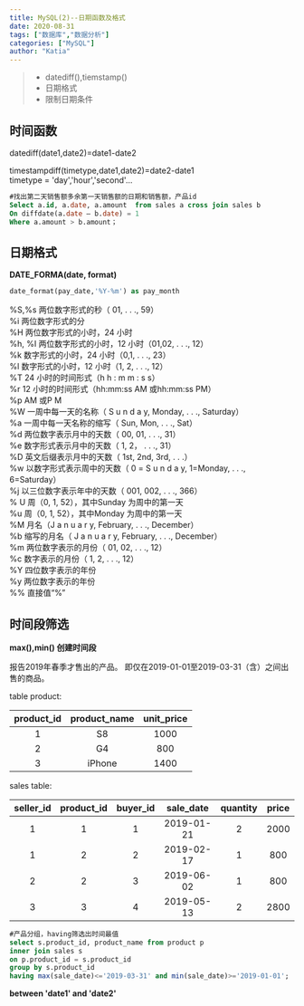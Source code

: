 ```yaml
---
title: MySQL(2)--日期函数及格式
date: 2020-08-31
tags: ["数据库","数据分析"]
categories: ["MySQL"]
author: "Katia"
---
```


> * datediff(),tiemstamp()
> * 日期格式
> * 限制日期条件

<!--more-->

## 时间函数
datediff(date1,date2)=date1-date2

timestampdiff(timetype,date1,date2)=date2-date1  
timetype = 'day','hour','second'...

```sql
#找出第二天销售额多余第一天销售额的日期和销售额，产品id
Select a.id, a.date, a.amount  from sales a cross join sales b
On diffdate(a.date – b.date) = 1
Where a.amount > b.amount；
```


## 日期格式

**DATE_FORMA(date, format)**

```sql
date_format(pay_date,'%Y-%m') as pay_month
```

%S,%s 两位数字形式的秒（ 01, . . ., 59）  
%i 两位数字形式的分  
%H 两位数字形式的小时，24 小时  
%h, %I 两位数字形式的小时，12 小时（01,02, . . ., 12）  
%k 数字形式的小时，24 小时（0,1, . . ., 23）  
%l 数字形式的小时，12 小时（1, 2, . . ., 12）  
%T 24 小时的时间形式（h h : m m : s s）  
%r 12 小时的时间形式（hh:mm:ss AM 或hh:mm:ss PM）  
%p AM 或P M  
%W 一周中每一天的名称（ S u n d a y, Monday, . . ., Saturday）  
%a 一周中每一天名称的缩写（ Sun, Mon, . . ., Sat）  
%d 两位数字表示月中的天数（ 00, 01, . . ., 31）  
%e 数字形式表示月中的天数（ 1, 2， . . ., 31）  
%D 英文后缀表示月中的天数（ 1st, 2nd, 3rd, . . .）  
%w 以数字形式表示周中的天数（ 0 = S u n d a y, 1=Monday, . . ., 6=Saturday）  
%j 以三位数字表示年中的天数（ 001, 002, . . ., 366）  
% U 周（0, 1, 52），其中Sunday 为周中的第一天  
%u 周（0, 1, 52），其中Monday 为周中的第一天  
%M 月名（J a n u a r y, February, . . ., December）  
%b 缩写的月名（ J a n u a r y, February, . . ., December）  
%m 两位数字表示的月份（ 01, 02, . . ., 12）  
%c 数字表示的月份（ 1, 2, . . ., 12）  
%Y 四位数字表示的年份  
%y 两位数字表示的年份  
%% 直接值“%”  

## 时间段筛选

**max(),min() 创建时间段**

报告2019年春季才售出的产品。
即仅在2019-01-01至2019-03-31（含）之间出售的商品。

table product:

| product_id | product_name | unit_price |
|  :-------: | :-----------:| :-------:  | 
| 1          | S8           | 1000       |
| 2          | G4           | 800        |
| 3          | iPhone       | 1400       |

sales table:

| seller_id | product_id | buyer_id | sale_date  | quantity | price |
| :-----: | :-----:  |  :-----:  | :-----: | :-----:  |  :-----:  | 
| 1         | 1          | 1        | 2019-01-21 | 2        | 2000  |
| 1         | 2          | 2        | 2019-02-17 | 1        | 800   |
| 2         | 2          | 3        | 2019-06-02 | 1        | 800   |
| 3         | 3          | 4        | 2019-05-13 | 2        | 2800  |


```sql
#产品分组，having筛选出时间最值
select s.product_id, product_name from product p 
inner join sales s 
on p.product_id = s.product_id
group by s.product_id 
having max(sale_date)<='2019-03-31' and min(sale_date)>='2019-01-01';
```

**between 'date1' and 'date2'**